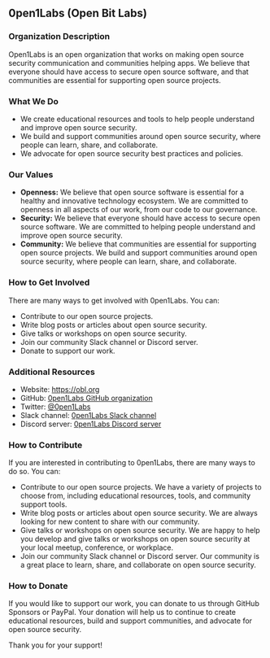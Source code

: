 ## 0pen1Labs (Open Bit Labs)

### Organization Description

Open1Labs is an open organization that works on making open source security communication and communities helping apps. We believe that everyone should have access to secure open source software, and that communities are essential for supporting open source projects.

### What We Do

* We create educational resources and tools to help people understand and improve open source security.
* We build and support communities around open source security, where people can learn, share, and collaborate.
* We advocate for open source security best practices and policies.

### Our Values

* **Openness:** We believe that open source software is essential for a healthy and innovative technology ecosystem. We are committed to openness in all aspects of our work, from our code to our governance.
* **Security:** We believe that everyone should have access to secure open source software. We are committed to helping people understand and improve open source security.
* **Community:** We believe that communities are essential for supporting open source projects. We build and support communities around open source security, where people can learn, share, and collaborate.

### How to Get Involved

There are many ways to get involved with 0pen1Labs. You can:

* Contribute to our open source projects.
* Write blog posts or articles about open source security.
* Give talks or workshops on open source security.
* Join our community Slack channel or Discord server.
* Donate to support our work.

### Additional Resources

* Website: https://obl.org
* GitHub: [0pen1Labs GitHub organization](https://github.com/0pen1Labs)
* Twitter: [@0pen1Labs](https://twitter.com/0pen1Labs)
* Slack channel: [0pen1Labs Slack channel](https://api.slack.com/types/channel)
* Discord server: [0pen1Labs Discord server](https://www.sckaiser.com/blog/2023/05/09/discord-communities.html)

### How to Contribute

If you are interested in contributing to 0pen1Labs, there are many ways to do so. You can:

* Contribute to our open source projects. We have a variety of projects to choose from, including educational resources, tools, and community support tools.
* Write blog posts or articles about open source security. We are always looking for new content to share with our community.
* Give talks or workshops on open source security. We are happy to help you develop and give talks or workshops on open source security at your local meetup, conference, or workplace.
* Join our community Slack channel or Discord server. Our community is a great place to learn, share, and collaborate on open source security.

### How to Donate

If you would like to support our work, you can donate to us through GitHub Sponsors or PayPal. Your donation will help us to continue to create educational resources, build and support communities, and advocate for open source security.

Thank you for your support!

